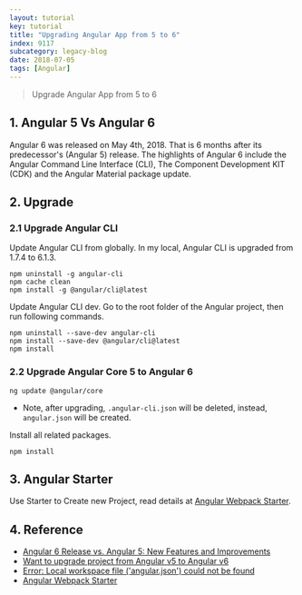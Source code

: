```yaml
---
layout: tutorial
key: tutorial
title: "Upgrading Angular App from 5 to 6"
index: 9117
subcategory: legacy-blog
date: 2018-07-05
tags: [Angular]
---
```


> Upgrade Angular App from 5 to 6

## 1. Angular 5 Vs Angular 6
Angular 6 was released on May 4th, 2018. That is 6 months after its predecessor's (Angular 5) release. The highlights of Angular 6 include the Angular Command Line Interface (CLI), The Component Development KIT (CDK) and the Angular Material package update.

## 2. Upgrade
### 2.1 Upgrade Angular CLI
Update Angular CLI from globally. In my local, Angular CLI is upgraded from 1.7.4 to 6.1.3.
```raw
npm uninstall -g angular-cli
npm cache clean
npm install -g @angular/cli@latest
```
Update Angular CLI dev. Go to the root folder of the Angular project, then run following commands.
```raw
npm uninstall --save-dev angular-cli
npm install --save-dev @angular/cli@latest
npm install
```
### 2.2 Upgrade Angular Core 5 to Angular 6
```raw
ng update @angular/core
```
* Note, after upgrading, `.angular-cli.json` will be deleted, instead, `angular.json` will be created.

Install all related packages.
```raw
npm install
```

## 3. Angular Starter
Use Starter to Create new Project, read details at [Angular Webpack Starter](https://github.com/gdi2290/angular-starter).

## 4. Reference
* [Angular 6 Release vs. Angular 5: New Features and Improvements](https://dzone.com/articles/angular-6-release-vs-angular-5-new-features-and-im)
* [Want to upgrade project from Angular v5 to Angular v6](https://stackoverflow.com/questions/48970553/want-to-upgrade-project-from-angular-v5-to-angular-v6)
* [Error: Local workspace file ('angular.json') could not be found](https://stackoverflow.com/questions/49810580/error-local-workspace-file-angular-json-could-not-be-found)
* [Angular Webpack Starter](https://github.com/gdi2290/angular-starter)
